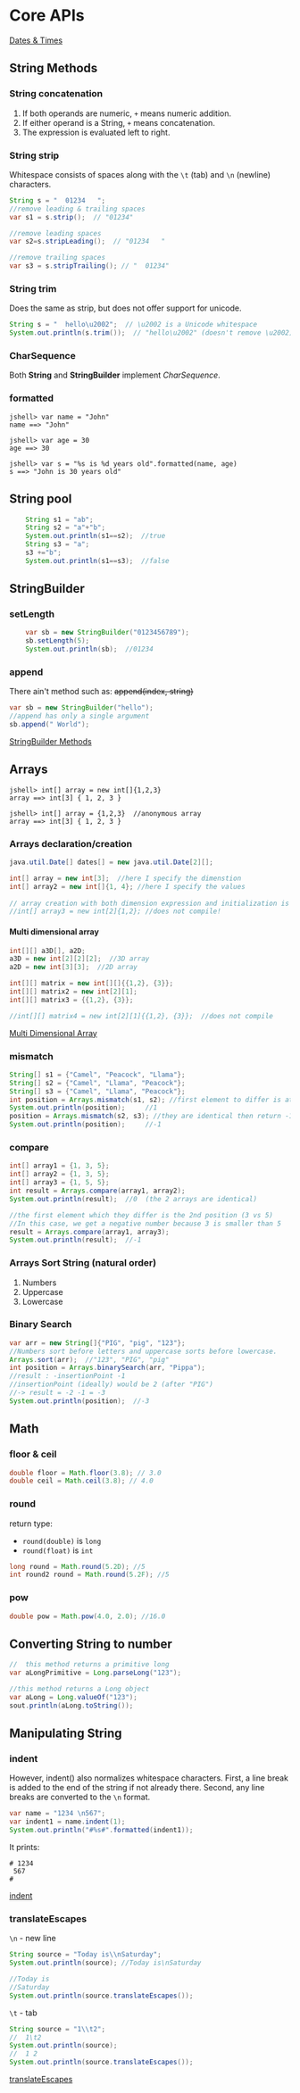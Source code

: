 # Core APIs
[Dates & Times](ch4-time.md)
## String Methods
### String concatenation
1. If both operands are numeric, `+` means numeric addition. 
2. If either operand is a String, `+` means concatenation. 
3. The expression is evaluated left to right.
### String strip
Whitespace consists of spaces along with the `\t` (tab) and `\n` (newline) characters.
```java
String s = "  01234   ";
//remove leading & trailing spaces
var s1 = s.strip();  // "01234" 

//remove leading spaces
var s2=s.stripLeading();  // "01234   "

//remove trailing spaces
var s3 = s.stripTrailing(); // "  01234"
```
### String trim
Does the same as strip, but does not offer support for unicode.
```java
String s = "  hello\u2002";  // \u2002 is a Unicode whitespace
System.out.println(s.trim());  // "hello\u2002" (doesn't remove \u2002)
```
### CharSequence
Both **String** and **StringBuilder** implement _CharSequence_.
### formatted
```jshelllanguage
jshell> var name = "John"
name ==> "John"

jshell> var age = 30
age ==> 30

jshell> var s = "%s is %d years old".formatted(name, age)
s ==> "John is 30 years old"

```

## String pool
```java
    String s1 = "ab";
    String s2 = "a"+"b";
    System.out.println(s1==s2);  //true
    String s3 = "a";
    s3 +="b";
    System.out.println(s1==s3);  //false
```
## StringBuilder
### setLength
```java
    var sb = new StringBuilder("0123456789");
    sb.setLength(5);
    System.out.println(sb);  //01234
```
### append
There ain't method such as: ~~append(index, string)~~
```java
var sb = new StringBuilder("hello");
//append has only a single argument
sb.append(" World");

```
[StringBuilder Methods](../src/main/java/org/enricogiurin/ocp17/book/ch4/UsageOfStringBuilder.java)

## Arrays
```jshelllanguage
jshell> int[] array = new int[]{1,2,3}
array ==> int[3] { 1, 2, 3 }

jshell> int[] array = {1,2,3}  //anonymous array
array ==> int[3] { 1, 2, 3 }
```
### Arrays declaration/creation
```java
java.util.Date[] dates[] = new java.util.Date[2][];
```
```java
int[] array = new int[3];  //here I specify the dimenstion
int[] array2 = new int[]{1, 4}; //here I specify the values
    
// array creation with both dimension expression and initialization is illegal
//int[] array3 = new int[2]{1,2}; //does not compile!
```

#### Multi dimensional array
```java
int[][] a3D[], a2D;
a3D = new int[2][2][2];  //3D array
a2D = new int[3][3];  //2D array
```

```java
int[][] matrix = new int[][]{{1,2}, {3}};
int[][] matrix2 = new int[2][1];
int[][] matrix3 = {{1,2}, {3}};

//int[][] matrix4 = new int[2][1]{{1,2}, {3}};  //does not compile
```
[Multi Dimensional Array](../src/main/java/org/enricogiurin/ocp17/book/ch4/array/MultiDimensionalArray.java)

### mismatch
```java
String[] s1 = {"Camel", "Peacock", "Llama"};
String[] s2 = {"Camel", "Llama", "Peacock"};
String[] s3 = {"Camel", "Llama", "Peacock"};
int position = Arrays.mismatch(s1, s2); //first element to differ is at position 1
System.out.println(position);     //1
position = Arrays.mismatch(s2, s3); //they are identical then return -1
System.out.println(position);     //-1
```
### compare
```java
int[] array1 = {1, 3, 5};
int[] array2 = {1, 3, 5};
int[] array3 = {1, 5, 5};
int result = Arrays.compare(array1, array2);
System.out.println(result);  //0  (the 2 arrays are identical)

//the first element which they differ is the 2nd position (3 vs 5)
//In this case, we get a negative number because 3 is smaller than 5
result = Arrays.compare(array1, array3);
System.out.println(result);  //-1
```
### Arrays Sort String (natural order)
1. Numbers
2. Uppercase
3. Lowercase
### Binary Search
```java
var arr = new String[]{"PIG", "pig", "123"};
//Numbers sort before letters and uppercase sorts before lowercase.
Arrays.sort(arr);  //"123", "PIG", "pig"
int position = Arrays.binarySearch(arr, "Pippa");
//result : -insertionPoint -1
//insertionPoint (ideally) would be 2 (after "PIG")
//-> result = -2 -1 = -3
System.out.println(position);  //-3
```
## Math
### floor & ceil
```java
double floor = Math.floor(3.8); // 3.0
double ceil = Math.ceil(3.8); // 4.0
```

### round
return type:
- `round(double)` is `long`
- `round(float)` is `int`
```java
long round = Math.round(5.2D); //5
int round2 round = Math.round(5.2F); //5
```

### pow
```java
double pow = Math.pow(4.0, 2.0); //16.0
```

## Converting String to number
```java 
//  this method returns a primitive long
var aLongPrimitive = Long.parseLong("123");

//this method returns a Long object
var aLong = Long.valueOf("123");
sout.println(aLong.toString());
```

## Manipulating String
### indent
However, indent() also normalizes whitespace characters. 
First, a line break is added to the end of the string if not already there. 
Second, any line breaks are converted to the `\n` format.

```java
var name = "1234 \n567";
var indent1 = name.indent(1);
System.out.println("#%s#".formatted(indent1));
```
It prints:
```shell
# 1234 
 567
#
```
[indent](../src/main/java/org/enricogiurin/ocp17/book/ch4/string/BasicIndent.java)

### translateEscapes
`\n` - new line
```java
String source = "Today is\\nSaturday";
System.out.println(source); //Today is\nSaturday

//Today is
//Saturday
System.out.println(source.translateEscapes());
```
`\t` - tab
```java
String source = "1\\t2";
//  1\t2
System.out.println(source);
//  1 2
System.out.println(source.translateEscapes());
```
[translateEscapes](../src/main/java/org/enricogiurin/ocp17/book/ch4/string/TranslatingEscapes.java)
